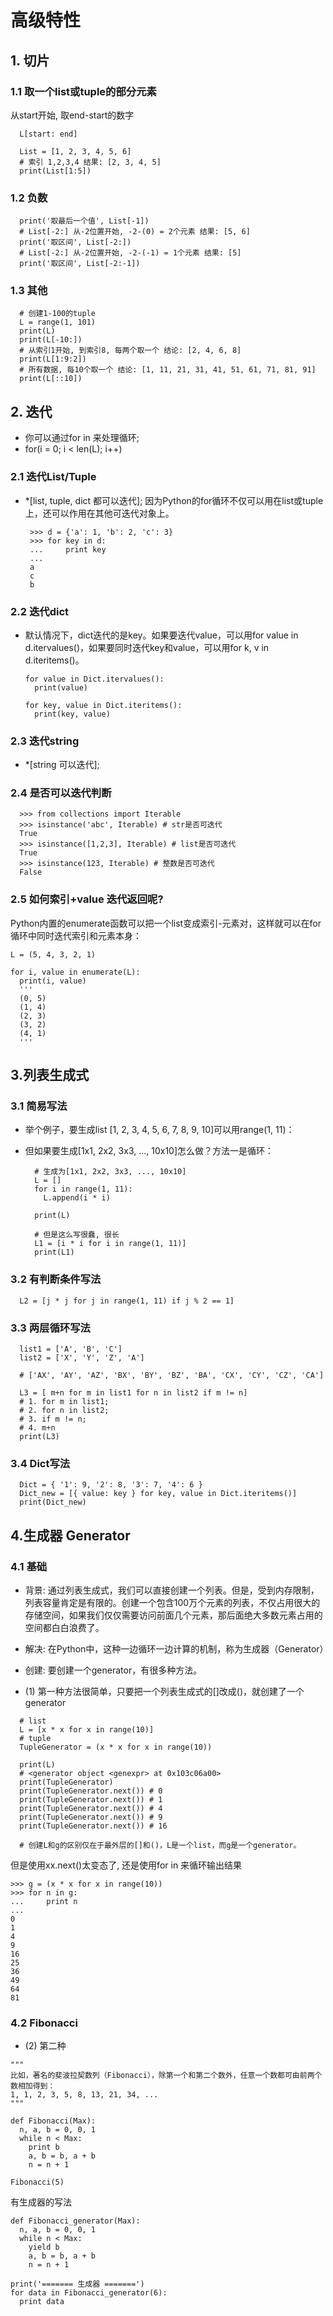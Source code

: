 # 高级特性

## 1. 切片
### 1.1 取一个list或tuple的部分元素

从start开始, 取end-start的数字
```
  L[start: end]

  List = [1, 2, 3, 4, 5, 6]
  # 索引 1,2,3,4 结果: [2, 3, 4, 5]
  print(List[1:5])
```

### 1.2 负数
```
  print('取最后一个值', List[-1])
  # List[-2:] 从-2位置开始, -2-(0) = 2个元素 结果: [5, 6]
  print('取区间', List[-2:])
  # List[-2:] 从-2位置开始, -2-(-1) = 1个元素 结果: [5]
  print('取区间', List[-2:-1])
```

### 1.3 其他

```
  # 创建1-100的tuple
  L = range(1, 101)
  print(L)
  print(L[-10:])
  # 从索引1开始, 到索引8, 每两个取一个 结论: [2, 4, 6, 8]
  print(L[1:9:2])
  # 所有数据, 每10个取一个 结论: [1, 11, 21, 31, 41, 51, 61, 71, 81, 91]
  print(L[::10])
```

## 2. 迭代
- 你可以通过for in 来处理循环;
- for(i = 0; i < len(L); i++)

### 2.1 迭代List/Tuple
- *[list, tuple, dict 都可以迭代];
  因为Python的for循环不仅可以用在list或tuple上，还可以作用在其他可迭代对象上。
   ```
    >>> d = {'a': 1, 'b': 2, 'c': 3}
    >>> for key in d:
    ...     print key
    ...
    a
    c
    b
   ```

### 2.2 迭代dict
- 默认情况下，dict迭代的是key。如果要迭代value，可以用for value in d.itervalues()，如果要同时迭代key和value，可以用for k, v in d.iteritems()。
  ```
  for value in Dict.itervalues():
    print(value)

  for key, value in Dict.iteritems():
    print(key, value)

  ```
### 2.3 迭代string
- *[string 可以迭代];
  
### 2.4 是否可以迭代判断
  ```
    >>> from collections import Iterable
    >>> isinstance('abc', Iterable) # str是否可迭代
    True
    >>> isinstance([1,2,3], Iterable) # list是否可迭代
    True
    >>> isinstance(123, Iterable) # 整数是否可迭代
    False
  ```

### 2.5 如何索引+value 迭代返回呢?
Python内置的enumerate函数可以把一个list变成索引-元素对，这样就可以在for循环中同时迭代索引和元素本身：
  ```
  L = (5, 4, 3, 2, 1)

  for i, value in enumerate(L):
    print(i, value)
    '''
    (0, 5)
    (1, 4)
    (2, 3)
    (3, 2)
    (4, 1)
    '''
  ```

## 3.列表生成式
### 3.1 简易写法
- 举个例子，要生成list [1, 2, 3, 4, 5, 6, 7, 8, 9, 10]可以用range(1, 11)：

- 但如果要生成[1x1, 2x2, 3x3, ..., 10x10]怎么做？方法一是循环：
  ```
    # 生成为[1x1, 2x2, 3x3, ..., 10x10]
    L = []
    for i in range(1, 11):
      L.append(i * i)

    print(L)

    # 但是这么写很蠢, 很长
    L1 = [i * i for i in range(1, 11)]
    print(L1)
  ```

### 3.2 有判断条件写法
```
  L2 = [j * j for j in range(1, 11) if j % 2 == 1]
```

### 3.3 两层循环写法
```
  list1 = ['A', 'B', 'C']
  list2 = ['X', 'Y', 'Z', 'A']
  
  # ['AX', 'AY', 'AZ', 'BX', 'BY', 'BZ', 'BA', 'CX', 'CY', 'CZ', 'CA']

  L3 = [ m+n for m in list1 for n in list2 if m != n]
  # 1. for m in list1;
  # 2. for n in list2;
  # 3. if m != n;
  # 4. m+n
  print(L3)
```

### 3.4 Dict写法
```
  Dict = { '1': 9, '2': 8, '3': 7, '4': 6 }
  Dict_new = [{ value: key } for key, value in Dict.iteritems()]
  print(Dict_new)
```

## 4.生成器 Generator

### 4.1 基础
- 背景: 通过列表生成式，我们可以直接创建一个列表。但是，受到内存限制，列表容量肯定是有限的。创建一个包含100万个元素的列表，不仅占用很大的存储空间，如果我们仅仅需要访问前面几个元素，那后面绝大多数元素占用的空间都白白浪费了。

- 解决: 在Python中，这种一边循环一边计算的机制，称为生成器（Generator）

- 创建: 要创建一个generator，有很多种方法。
- (1) 第一种方法很简单，只要把一个列表生成式的[]改成()，就创建了一个generator

```
  # list
  L = [x * x for x in range(10)]
  # tuple
  TupleGenerator = (x * x for x in range(10))

  print(L)
  # <generator object <genexpr> at 0x103c06a00>
  print(TupleGenerator)
  print(TupleGenerator.next()) # 0
  print(TupleGenerator.next()) # 1
  print(TupleGenerator.next()) # 4
  print(TupleGenerator.next()) # 9
  print(TupleGenerator.next()) # 16

  # 创建L和g的区别仅在于最外层的[]和()，L是一个list，而g是一个generator。
```

但是使用xx.next()太变态了, 还是使用for in 来循环输出结果
```
>>> g = (x * x for x in range(10))
>>> for n in g:
...     print n
...
0
1
4
9
16
25
36
49
64
81
```

### 4.2 Fibonacci
- (2) 第二种
```
"""
比如，著名的斐波拉契数列（Fibonacci），除第一个和第二个数外，任意一个数都可由前两个数相加得到：
1, 1, 2, 3, 5, 8, 13, 21, 34, ...
"""

def Fibonacci(Max):
  n, a, b = 0, 0, 1
  while n < Max:
    print b
    a, b = b, a + b
    n = n + 1

Fibonacci(5)
```

有生成器的写法
```
def Fibonacci_generator(Max):
  n, a, b = 0, 0, 1
  while n < Max:
    yield b
    a, b = b, a + b
    n = n + 1

print('======= 生成器 =======')
for data in Fibonacci_generator(6):
  print data
```